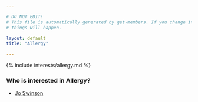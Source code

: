 ```yaml
---

# DO NOT EDIT!
# This file is automatically generated by get-members. If you change it, bad
# things will happen.

layout: default
title: "Allergy"

---
```


{% include interests/allergy.md %}

### Who is interested in Allergy?


* [Jo Swinson](/members/jo-swinson.html)
